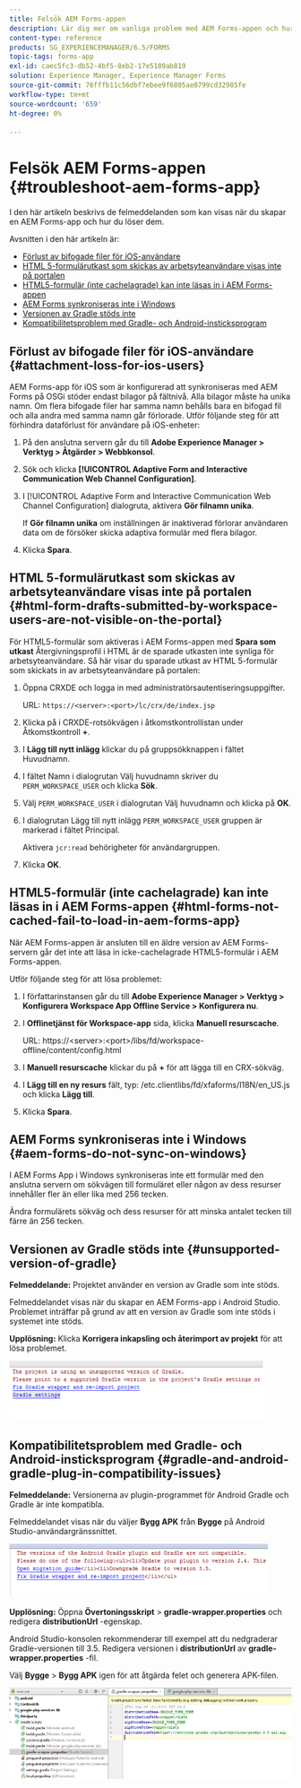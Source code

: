 ```yaml
---
title: Felsök AEM Forms-appen
description: Lär dig mer om vanliga problem med AEM Forms-appen och hur du felsöker dem.
content-type: reference
products: SG_EXPERIENCEMANAGER/6.5/FORMS
topic-tags: forms-app
exl-id: caec5fc3-db52-4bf5-8eb2-17e5189ab819
solution: Experience Manager, Experience Manager Forms
source-git-commit: 76fffb11c56dbf7ebee9f6805ae0799cd32985fe
workflow-type: tm+mt
source-wordcount: '659'
ht-degree: 0%

---
```


# Felsök AEM Forms-appen {#troubleshoot-aem-forms-app}

I den här artikeln beskrivs de felmeddelanden som kan visas när du skapar en AEM Forms-app och hur du löser dem.

Avsnitten i den här artikeln är:

* [Förlust av bifogade filer för iOS-användare](/help/forms/using/issues-aem-forms-app.md#attachment-loss-for-ios-users)
* [HTML 5-formulärutkast som skickas av arbetsyteanvändare visas inte på portalen](/help/forms/using/issues-aem-forms-app.md#html-form-drafts-submitted-by-workspace-users-are-not-visible-on-the-portal)
* [HTML5-formulär (inte cachelagrade) kan inte läsas in i AEM Forms-appen](/help/forms/using/issues-aem-forms-app.md#html-forms-not-cached-fail-to-load-in-aem-forms-app)
* [AEM Forms synkroniseras inte i Windows](/help/forms/using/issues-aem-forms-app.md#aem-forms-do-not-sync-on-windows)
* [Versionen av Gradle stöds inte](/help/forms/using/issues-aem-forms-app.md#unsupported-version-of-gradle)
* [Kompatibilitetsproblem med Gradle- och Android-insticksprogram](/help/forms/using/issues-aem-forms-app.md#gradle-and-android-gradle-plug-in-compatibility-issues)

## Förlust av bifogade filer för iOS-användare {#attachment-loss-for-ios-users}

AEM Forms-app för iOS som är konfigurerad att synkroniseras med AEM Forms på OSGi stöder endast bilagor på fältnivå. Alla bilagor måste ha unika namn. Om flera bifogade filer har samma namn behålls bara en bifogad fil och alla andra med samma namn går förlorade. Utför följande steg för att förhindra dataförlust för användare på iOS-enheter:

1. På den anslutna servern går du till **Adobe Experience Manager > Verktyg > Åtgärder > Webbkonsol**.
1. Sök och klicka **[!UICONTROL Adaptive Form and Interactive Communication Web Channel Configuration]**.
1. I [!UICONTROL Adaptive Form and Interactive Communication Web Channel Configuration] dialogruta, aktivera **Gör filnamn unika**.

   If **Gör filnamn unika** om inställningen är inaktiverad förlorar användaren data om de försöker skicka adaptiva formulär med flera bilagor.

1. Klicka **Spara**.

## HTML 5-formulärutkast som skickas av arbetsyteanvändare visas inte på portalen {#html-form-drafts-submitted-by-workspace-users-are-not-visible-on-the-portal}

För HTML5-formulär som aktiveras i AEM Forms-appen med **Spara som utkast** Återgivningsprofil i HTML är de sparade utkasten inte synliga för arbetsyteanvändare. Så här visar du sparade utkast av HTML 5-formulär som skickats in av arbetsyteanvändare på portalen:

1. Öppna CRXDE och logga in med administratörsautentiseringsuppgifter.

   URL: `https://<server>:<port>/lc/crx/de/index.jsp`

1. Klicka på i CRXDE-rotsökvägen i åtkomstkontrollistan under Åtkomstkontroll **+**.
1. I **Lägg till nytt inlägg** klickar du på gruppsökknappen i fältet Huvudnamn.
1. I fältet Namn i dialogrutan Välj huvudnamn skriver du `PERM_WORKSPACE_USER` och klicka **Sök**.
1. Välj `PERM_WORKSPACE_USER` i dialogrutan Välj huvudnamn och klicka på **OK**.
1. I dialogrutan Lägg till nytt inlägg `PERM_WORKSPACE_USER` gruppen är markerad i fältet Principal.

   Aktivera `jcr:read` behörigheter för användargruppen.

1. Klicka **OK**.

## HTML5-formulär (inte cachelagrade) kan inte läsas in i AEM Forms-appen {#html-forms-not-cached-fail-to-load-in-aem-forms-app}

När AEM Forms-appen är ansluten till en äldre version av AEM Forms-servern går det inte att läsa in icke-cachelagrade HTML5-formulär i AEM Forms-appen.

Utför följande steg för att lösa problemet:

1. I författarinstansen går du till **Adobe Experience Manager > Verktyg > Konfigurera Workspace App Offline Service > Konfigurera nu**.
1. I **Offlinetjänst för Workspace-app** sida, klicka **Manuell resurscache**.

   URL: https://&lt;server>:&lt;port>/libs/fd/workspace-offline/content/config.html

1. I **Manuell resurscache** klickar du på **+** för att lägga till en CRX-sökväg.
1. I **Lägg till en ny resurs** fält, typ: /etc.clientlibs/fd/xfaforms/I18N/en_US.js och klicka **Lägg till**.
1. Klicka **Spara**.

## AEM Forms synkroniseras inte i Windows {#aem-forms-do-not-sync-on-windows}

I AEM Forms App i Windows synkroniseras inte ett formulär med den anslutna servern om sökvägen till formuläret eller någon av dess resurser innehåller fler än eller lika med 256 tecken.

Ändra formulärets sökväg och dess resurser för att minska antalet tecken till färre än 256 tecken.

## Versionen av Gradle stöds inte {#unsupported-version-of-gradle}

**Felmeddelande:** Projektet använder en version av Gradle som inte stöds.

Felmeddelandet visas när du skapar en AEM Forms-app i Android Studio. Problemet inträffar på grund av att en version av Gradle som inte stöds i systemet inte stöds.

**Upplösning:** Klicka **Korrigera inkapsling och återimport av projekt** för att lösa problemet.

![gradle_unsupported_version](assets/gradle_unsupported_version.png)

## Kompatibilitetsproblem med Gradle- och Android-insticksprogram {#gradle-and-android-gradle-plug-in-compatibility-issues}

**Felmeddelande:** Versionerna av plugin-programmet för Android Gradle och Gradle är inte kompatibla.

Felmeddelandet visas när du väljer **Bygg APK** från **Bygge** på Android Studio-användargränssnittet.

![gradle_plugin_compatibility](assets/gradle_plugin_compatibility.png)

**Upplösning:** Öppna **Övertoningsskript** > **gradle-wrapper.properties** och redigera **distributionUrl** -egenskap.

Android Studio-konsolen rekommenderar till exempel att du nedgraderar Gradle-versionen till 3.5. Redigera versionen i **distributionUrl** av **gradle-wrapper.properties** -fil.

Välj **Bygge** > **Bygg APK** igen för att åtgärda felet och generera APK-filen.

![gradle_wrapper_properties](assets/gradle_wrapper_properties.png)
